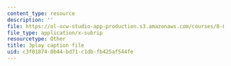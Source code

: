 ```yaml
---
content_type: resource
description: ''
file: https://ol-ocw-studio-app-production.s3.amazonaws.com/courses/8-01sc-classical-mechanics-fall-2016/c3f018740b44bd71c1dbfb425af544fe_cwO5KdgBQh0.srt
file_type: application/x-subrip
resourcetype: Other
title: 3play caption file
uid: c3f01874-0b44-bd71-c1db-fb425af544fe
---
```

